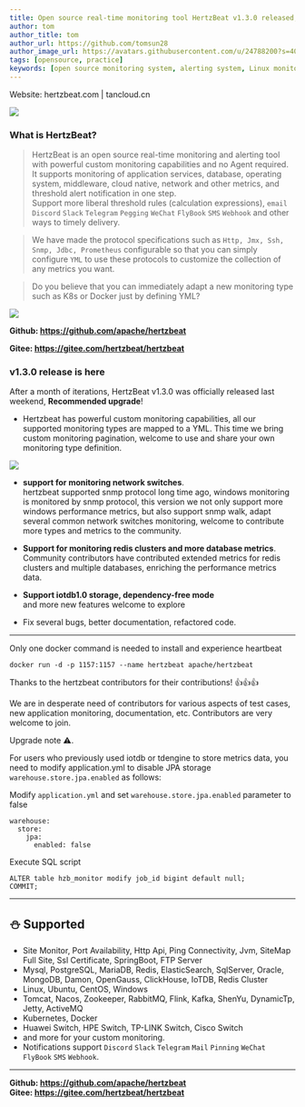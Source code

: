 ```yaml
---
title: Open source real-time monitoring tool HertzBeat v1.3.0 released, online customization is coming
author: tom  
author_title: tom   
author_url: https://github.com/tomsun28  
author_image_url: https://avatars.githubusercontent.com/u/24788200?s=400&v=4  
tags: [opensource, practice]
keywords: [open source monitoring system, alerting system, Linux monitoring]
---
```


Website: hertzbeat.com | tancloud.cn


![](https://p3-juejin.byteimg.com/tos-cn-i-k3u1fbpfcp/a9629ef5bb6e486cacddb899f1495c6e~tplv-k3u1fbpfcp-zoom-1.image)



### What is HertzBeat?

> HertzBeat is an open source real-time monitoring and alerting tool with powerful custom monitoring capabilities and no Agent required.     
> It supports monitoring of application services, database, operating system, middleware, cloud native, network and other metrics, and threshold alert notification in one step.   
> Support more liberal threshold rules (calculation expressions), `email` `Discord` `Slack` `Telegram` `Pegging` `WeChat` `FlyBook` `SMS` `Webhook` and other ways to timely delivery.

> We have made the protocol specifications such as `Http, Jmx, Ssh, Snmp, Jdbc, Prometheus` configurable so that you can simply configure `YML` to use these protocols to customize the collection of any metrics you want.

> Do you believe that you can immediately adapt a new monitoring type such as K8s or Docker just by defining YML?


![](https://p3-juejin.byteimg.com/tos-cn-i-k3u1fbpfcp/4236e748f5ac4352b7cf4bb65ccf97aa~tplv-k3u1fbpfcp-zoom-1.image)


**Github: https://github.com/apache/hertzbeat**

**Gitee: https://gitee.com/hertzbeat/hertzbeat**

### v1.3.0 release is here

After a month of iterations, HertzBeat v1.3.0 was officially released last weekend, **Recommended upgrade**!

- Hertzbeat has powerful custom monitoring capabilities, all our supported monitoring types are mapped to a YML. This time we bring custom monitoring pagination, welcome to use and share your own monitoring type definition.

![](https://p3-juejin.byteimg.com/tos-cn-i-k3u1fbpfcp/b5c9dd3e28c54c72b49a7470012a0c36~tplv-k3u1fbpfcp-zoom-1.image)

- **support for monitoring network switches**.    
hertzbeat supported snmp protocol long time ago, windows monitoring is monitored by snmp protocol, this version we not only support more windows performance metrics, but also support snmp walk, adapt several common network switches monitoring, welcome to contribute more types and metrics to the community.

- **Support for monitoring redis clusters and more database metrics**.   
Community contributors have contributed extended metrics for redis clusters and multiple databases, enriching the performance metrics data.

- **Support iotdb1.0 storage, dependency-free mode**   
and more new features welcome to explore

- Fix several bugs, better documentation, refactored code.

----

Only one docker command is needed to install and experience heartbeat

`docker run -d -p 1157:1157 --name hertzbeat apache/hertzbeat`

Thanks to the hertzbeat contributors for their contributions! 👍👍👍

We are in desperate need of contributors for various aspects of test cases, new application monitoring, documentation, etc. Contributors are very welcome to join.

Upgrade note ⚠️.

For users who previously used iotdb or tdengine to store metrics data, you need to modify application.yml to disable JPA storage `warehouse.store.jpa.enabled` as follows:

Modify `application.yml` and set `warehouse.store.jpa.enabled` parameter to false   

```
warehouse:
  store:
    jpa:
      enabled: false
```

Execute SQL script

```
ALTER table hzb_monitor modify job_id bigint default null;
COMMIT;
```

----

## ⛄ Supported

- Site Monitor, Port Availability, Http Api, Ping Connectivity, Jvm, SiteMap Full Site, Ssl Certificate, SpringBoot, FTP Server
- Mysql, PostgreSQL, MariaDB, Redis, ElasticSearch, SqlServer, Oracle, MongoDB, Damon, OpenGauss, ClickHouse, IoTDB, Redis Cluster
- Linux, Ubuntu, CentOS, Windows
- Tomcat, Nacos, Zookeeper, RabbitMQ, Flink, Kafka, ShenYu, DynamicTp, Jetty, ActiveMQ
- Kubernetes, Docker
- Huawei Switch, HPE Switch, TP-LINK Switch, Cisco Switch
- and more for your custom monitoring.
- Notifications support `Discord` `Slack` `Telegram` `Mail` `Pinning` `WeChat` `FlyBook` `SMS` `Webhook`.

----

**Github: https://github.com/apache/hertzbeat**      
**Gitee: https://gitee.com/hertzbeat/hertzbeat**
